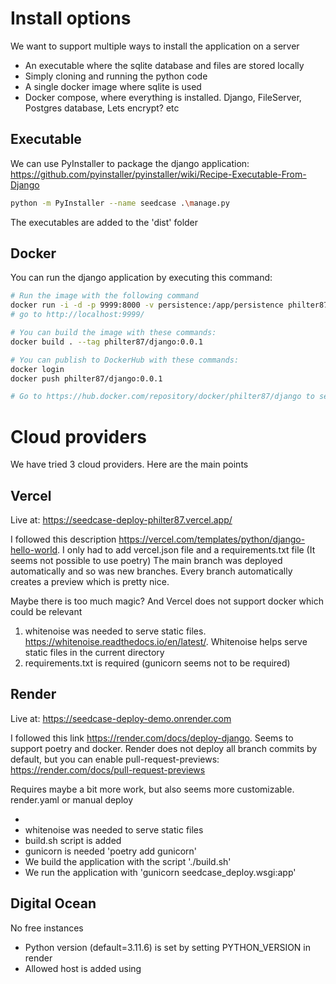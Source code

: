 # Install options
We want to support multiple ways to install the application on a server
- An executable where the sqlite database and files are stored locally
- Simply cloning and running the python code 
- A single docker image where sqlite is used
- Docker compose, where everything is installed. Django, FileServer, Postgres database, Lets encrypt? etc

## Executable

We can use PyInstaller to package the django application: https://github.com/pyinstaller/pyinstaller/wiki/Recipe-Executable-From-Django

```bash
python -m PyInstaller --name seedcase .\manage.py
```

The executables are added to the 'dist' folder

## Docker 
You can run the django application by executing this command:

```bash
# Run the image with the following command
docker run -i -d -p 9999:8000 -v persistence:/app/persistence philter87/django:0.0.1
# go to http://localhost:9999/

# You can build the image with these commands:
docker build . --tag philter87/django:0.0.1

# You can publish to DockerHub with these commands:
docker login
docker push philter87/django:0.0.1

# Go to https://hub.docker.com/repository/docker/philter87/django to see image description
```

# Cloud providers
We have tried 3 cloud providers. Here are the main points
## Vercel

Live at: https://seedcase-deploy-philter87.vercel.app/

I followed this description https://vercel.com/templates/python/django-hello-world. 
I only had to add vercel.json file and a requirements.txt file (It seems not possible to use poetry)
The main branch was deployed automatically and so was new branches. 
Every branch automatically creates a preview which is pretty nice.

Maybe there is too much magic? And Vercel does not support docker which could be relevant

1. whitenoise was needed to serve static files. https://whitenoise.readthedocs.io/en/latest/. Whitenoise helps serve static files in the current directory
2. requirements.txt is required (gunicorn seems not to be required)

## Render

Live at: https://seedcase-deploy-demo.onrender.com

I followed this link https://render.com/docs/deploy-django. Seems to support poetry and docker. 
Render does not deploy all branch commits by default, but you can enable pull-request-previews: https://render.com/docs/pull-request-previews

Requires maybe a bit more work, but also seems more customizable. render.yaml or manual deploy

- 
- whitenoise was needed to serve static files
- build.sh script is added
- gunicorn is needed 'poetry add gunicorn'
- We build the application with the script './build.sh'
- We run the application with 'gunicorn seedcase_deploy.wsgi:app'


## Digital Ocean
No free instances
- Python version (default=3.11.6) is set by setting PYTHON_VERSION in render
- Allowed host is added using